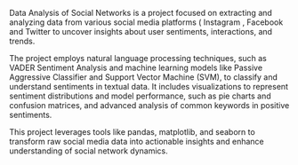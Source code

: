 Data Analysis of Social Networks is a project focused on extracting and analyzing data from various social media platforms ( Instagram , Facebook and Twitter to uncover insights about user sentiments, interactions, and trends. 

The project employs natural language processing techniques, such as VADER Sentiment Analysis and machine learning models like Passive Aggressive Classifier and Support Vector Machine (SVM), to classify and understand sentiments in textual data. It includes visualizations to represent sentiment distributions and model performance, such as pie charts and confusion matrices, and advanced analysis of common keywords in positive sentiments. 

This project leverages tools like pandas, matplotlib, and seaborn to transform raw social media data into actionable insights and enhance understanding of social network dynamics.
